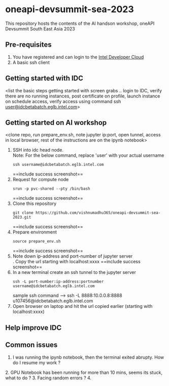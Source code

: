 # oneapi-devsummit-sea-2023
This repository hosts the contents of the AI handson workshop, oneAPI Devsummit South East Asia 2023

## Pre-requisites
1. You have registered and can login to the [Intel Developer Cloud](https://www.intel.com/content/www/us/en/developer/tools/devcloud/services.html) 
2. A basic ssh client

## Getting started with IDC
<list the basic steps getting started with screen grabs .. login to IDC, verify there are no running instances, post certificate on profile, launch instance on schedule access, verify access using command ssh user@idcbetabatch.eglb.intel.com>

## Getting started on AI workshop
<clone repo, run prepare_env.sh, note jupyter ip:port, open tunnel, access in local browser, rest of the instructions are on the ipynb notebook>
1. SSH into idc head node. <br>
Note: For the below command, replace 'user' with your actual username <br>
   ```
   ssh username@idcbetabatch.eglb.intel.com
   ```
   ==include success screenshot==
2. Request for compute node <br>
   ```
   srun -p pvc-shared --pty /bin/bash
   ```
   ==include success screenshot==
3. Clone this repository <br>
   ```
   git clone https://github.com/vishnumadhu365/oneapi-devsummit-sea-2023.git
   ```
   ==include success screenshot==
4. Prepare environment
   ```
   source prepare_env.sh
   ```
   ==include success screenshot==
5. Note down ip-address and port-number of jupyter server<br>. Copy the url starting with localhost:xxxx
   ==include success screenshot==
6. In a new terminal create an ssh tunnel to the jupyter server<br>
    ```
   ssh -L port-number:ip-address:portnumber username@idcbetabatch.eglb.intel.com
   ```
   sample ssh command --> ssh -L 8888:10.0.0.8:8888 u107456<span>@</span>idcbetabatch.eglb.intel.com
7. Open browser on laptop and hit the url copied earlier (starting with localhost:xxxx)

## Help improve IDC

## Common issues
1. I was running the ipynb notebook, then the terminal exited abrupty. How do I resume my work ?
<include answer>
2. GPU Notebook has been running for more than 10 mins, seems its stuck, what to do ?
<issue with multiple sessions on same gpu, restart kernel and try if there are other less utilized gpus to run the notebook>
3. Facing random errors ?
<restart kernel>
4. 
